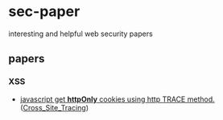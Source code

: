 # sec-paper
interesting and helpful web security papers

## papers

### XSS

- [javascript get **httpOnly** cookies using http TRACE method.](https://www.cgisecurity.com/whitehat-mirror/WhitePaper_screen.pdf) ([Cross_Site_Tracing](https://owasp.org/www-community/attacks/Cross_Site_Tracing))
